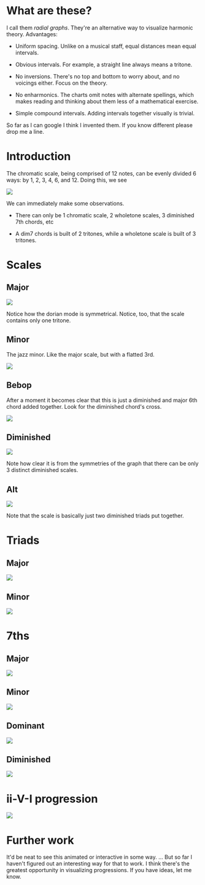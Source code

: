 # What are these?

I call them *radial graphs*. They're an alternative way to visualize
harmonic theory. Advantages:

- Uniform spacing. Unlike on a musical staff, equal distances mean equal
  intervals.

- Obvious intervals. For example, a straight line always means a
  tritone.

- No inversions. There's no top and bottom to worry about, and no
  voicings either. Focus on the theory.

- No enharmonics. The charts omit notes with alternate spellings, which
  makes reading and thinking about them less of a mathematical exercise.

- Simple compound intervals. Adding intervals together visually is
  trivial.

So far as I can google I think I invented them. If you know different
please drop me a line.

# Introduction

The chromatic scale, being comprised of 12 notes, can be evenly divided
6 ways: by 1, 2, 3, 4, 6, and 12. Doing this, we see

![](factors.png)

We can immediately make some observations.

- There can only be 1 chromatic scale, 2 wholetone scales, 3 diminished
  7th chords, etc

- A dim7 chords is built of 2 tritones, while a wholetone scale is built
  of 3 tritones.

# Scales

## Major

![](major-scales.png)

Notice how the dorian mode is symmetrical. Notice, too, that the scale
contains only one tritone.

## Minor

The jazz minor. Like the major scale, but with a flatted 3rd.

![](minor-scales.png)

## Bebop

After a moment it becomes clear that this is just a diminished and major
6th chord added together. Look for the diminished chord's cross.

![](bebop-scales.png)

## Diminished

![](dim-scales.png)

Note how clear it is from the symmetries of the graph that there can be
only 3 distinct diminished scales.

## Alt

![](alt-7ths.png)

Note that the scale is basically just two diminished triads put
together.

# Triads

## Major

![](major-triads.png)

## Minor

![](minor-triads.png)

# 7ths

## Major

![](major-7ths.png)

## Minor

![](minor-7ths.png)

## Dominant

![](dominant-7ths.png)

## Diminished

![](dim-7ths.png)

# ii-V-I progression

![](progression.png)

# Further work

It'd be neat to see this animated or interactive in some way. ... But so
far I haven't figured out an interesting way for that to work. I think
there's the greatest opportunity in visualizing progressions. If you
have ideas, let me know.
